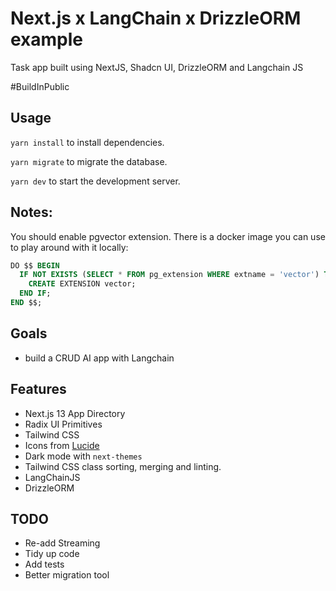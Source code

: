 # Next.js x LangChain x DrizzleORM example

Task app built using NextJS, Shadcn UI, DrizzleORM and Langchain JS

#BuildInPublic

## Usage

`yarn install` to install dependencies.

`yarn migrate` to migrate the database.

`yarn dev` to start the development server.

## Notes:

You should enable pgvector extension. There is a docker image you can use to play around with it locally:

```sql
DO $$ BEGIN
  IF NOT EXISTS (SELECT * FROM pg_extension WHERE extname = 'vector') THEN
    CREATE EXTENSION vector;
  END IF;
END $$;
```

## Goals

- build a CRUD AI app with Langchain

## Features

- Next.js 13 App Directory
- Radix UI Primitives
- Tailwind CSS
- Icons from [Lucide](https://lucide.dev)
- Dark mode with `next-themes`
- Tailwind CSS class sorting, merging and linting.
- LangChainJS
- DrizzleORM

## TODO

- Re-add Streaming
- Tidy up code
- Add tests
- Better migration tool
